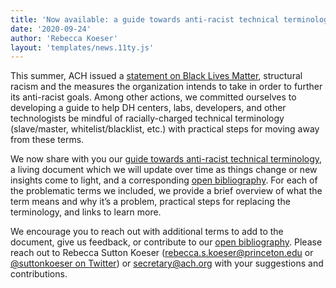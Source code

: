 ```yaml
---
title: 'Now available: a guide towards anti-racist technical terminology'
date: '2020-09-24'
author: 'Rebecca Koeser'
layout: 'templates/news.11ty.js'
---
```

This summer, ACH issued a [statement on Black Lives Matter](/news/2020/06/ach-statement-on-black-lives-matter-structural-racism-and-our-organization/), structural racism and the measures the organization intends to take in order to further its anti-racist goals. Among other actions, we committed ourselves to developing a guide to help DH centers, labs, developers, and other technologists be mindful of racially-charged technical terminology (slave/master, whitelist/blacklist, etc.) with practical steps for moving away from these terms.

We now share with you our [guide towards anti-racist technical terminology](/news/2020/09/toward-anti-racist-technical-terminology/), a living document which we will update over time as things change or new insights come to light, and a corresponding [open bibliography](https://www.zotero.org/groups/2554430/ach_inclusive_technology). For each of the problematic terms we included, we provide a brief overview of what the term means and why it’s a problem, practical steps for replacing the terminology, and links to learn more.

We encourage you to reach out with additional terms to add to the document, give us feedback, or contribute to our [open bibliography](https://www.zotero.org/groups/2554430/ach_inclusive_technology). Please reach out to Rebecca Sutton Koeser ([rebecca.s.koeser@princeton.edu](mailto:rebecca.s.koeser@princeton.edu) or [@suttonkoeser on Twitter](https://twitter.com/suttonkoeser)) or [secretary@ach.org](mailto:secretary@ach.org) with your suggestions and contributions.
